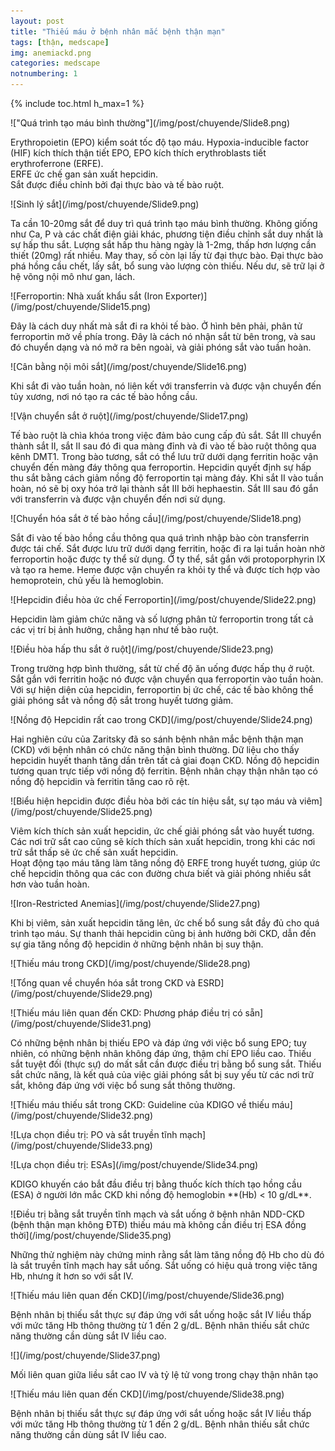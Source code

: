 ```yaml
---
layout: post
title: "Thiếu máu ở bệnh nhân mắc bệnh thận mạn"
tags: [thận, medscape]
img: anemiackd.png
categories: medscape
notnumbering: 1
---
```


{% include toc.html h_max=1 %} 

<div class="row align-items-center img-aside">
<p class="col-md-6" markdown="1">
!["Quá trình tạo máu bình thường"](/img/post/chuyende/Slide8.png)
</p>
<p class="col-md-6" markdown="1">
Erythropoietin (EPO) kiểm soát tốc độ tạo máu. Hypoxia-inducible factor (HIF) kích thích thận tiết EPO, EPO kích thích erythroblasts tiết erythroferrone (ERFE).<br>ERFE ức chế gan sản xuất hepcidin.<br> Sắt được điều chỉnh bởi đại thực bào và tế bào ruột.
</p>
</div>

<div class="row align-items-center img-aside">
<p class="col-md-6" markdown="1">
![Sinh lý sắt](/img/post/chuyende/Slide9.png)
</p>
<p class="col-md-6" markdown="1">
Ta cần 10-20mg sắt để duy trì quá trình tạo máu bình thường. Không giống như Ca, P và các chất điện giải khác, phương tiện điều chỉnh sắt duy nhất là sự hấp thu sắt. Lượng sắt hấp thu hàng ngày là 1-2mg, thấp hơn lượng cần thiết (20mg) rất nhiều. May thay, số còn lại lấy từ đại thực bào. Đại thực bào phá hồng cầu chết, lấy sắt, bổ sung vào lượng còn thiếu. Nếu dư, sẽ trữ lại ở hệ võng nội mô như gan, lách.
</p>
</div>

<div class="row align-items-center img-aside">
<p class="col-md-6" markdown="1">
![Ferroportin: Nhà xuất khẩu sắt (Iron Exporter)](/img/post/chuyende/Slide15.png)
</p>
<p class="col-md-6" markdown="1">
Đây là cách duy nhất mà sắt đi ra khỏi tế bào. Ở hình bên phải, phân tử ferroportin mở về phía trong. Đây là cách nó nhận sắt từ bên trong, và sau đó chuyển dạng và nó mở ra bên ngoài, và giải phóng sắt vào tuần hoàn.
</p>
</div>

<div class="row align-items-center img-aside">
<p class="col-md-6" markdown="1">
![Cân bằng nội môi sắt](/img/post/chuyende/Slide16.png)
</p>
<p class="col-md-6" markdown="1">
Khi sắt đi vào tuần hoàn, nó liên kết với transferrin và được vận chuyển đến tủy xương, nơi nó tạo ra các tế bào hồng cầu.
</p>
</div>

<div class="row align-items-center img-aside">
<p class="col-md-6" markdown="1">
![Vận chuyển sắt ở ruột](/img/post/chuyende/Slide17.png)
</p>
<p class="col-md-6" markdown="1">
Tế bào ruột là chìa khóa trong việc đảm bảo cung cấp đủ sắt. Sắt III chuyển thành sắt II, sắt II sau đó đi qua màng đỉnh và đi vào tế bào ruột thông qua kênh DMT1. Trong bào tương, sắt có thể lưu trữ dưới dạng ferritin hoặc vận chuyển đến màng đáy thông qua ferroportin. Hepcidin quyết định sự hấp thu sắt bằng cách giảm nồng độ ferroportin tại màng đáy. Khi sắt II vào tuần hoàn, nó sẽ bị oxy hóa trở lại thành sắt III bởi hephaestin. Sắt III sau đó gắn với transferrin và được vận chuyển đến nơi sử dụng.
</p>
</div>

<div class="row align-items-center img-aside">
<p class="col-md-6" markdown="1">
![Chuyển hóa sắt ở tế bào hồng cầu](/img/post/chuyende/Slide18.png)
</p>
<p class="col-md-6" markdown="1">
Sắt đi vào tế bào hồng cầu thông qua quá trình nhập bào còn transferrin được tái chế. Sắt được lưu trữ dưới dạng ferritin, hoặc đi ra lại tuần hoàn nhờ ferroportin hoặc được ty thể sử dụng. Ở ty thể, sắt gắn với protoporphyrin IX và tạo ra heme. Heme được vận chuyển ra khỏi ty thể và được tích hợp vào hemoprotein, chủ yếu là hemoglobin.
</p>
</div>

<div class="row align-items-center img-aside">
<p class="col-md-6" markdown="1">
![Hepcidin điều hòa ức chế Ferroportin](/img/post/chuyende/Slide22.png)
</p>
<p class="col-md-6" markdown="1">
Hepcidin làm giảm chức năng và số lượng phân tử ferroportin trong tất cả các vị trí bị ảnh hưởng, chẳng hạn như tế bào ruột.
</p>
</div>

<div class="row align-items-center img-aside">
<p class="col-md-6" markdown="1">
![Điều hòa hấp thu sắt ở ruột](/img/post/chuyende/Slide23.png)
</p>
<p class="col-md-6" markdown="1">
Trong trường hợp bình thường, sắt từ chế độ ăn uống được hấp thụ ở ruột. Sắt gắn với ferritin hoặc nó được vận chuyển qua ferroportin vào tuần hoàn. Với sự hiện diện của hepcidin, ferroportin bị ức chế, các tế bào không thể giải phóng sắt và nồng độ sắt trong huyết tương giảm.
</p>
</div>

<div class="row align-items-center img-aside">
<p class="col-md-6" markdown="1">
![Nồng độ Hepcidin rất cao trong CKD](/img/post/chuyende/Slide24.png)
</p>
<p class="col-md-6" markdown="1">
Hai nghiên cứu của Zaritsky đã so sánh bệnh nhân mắc bệnh thận mạn (CKD) với bệnh nhân có chức năng thận bình thường. Dữ liệu cho thấy hepcidin huyết thanh tăng dần trên tất cả giai đoạn CKD. Nồng độ hepcidin tương quan trực tiếp với nồng độ ferritin. Bệnh nhân chạy thận nhân tạo có nồng độ hepcidin và ferritin tăng cao rõ rệt.
</p>
</div>

<div class="row align-items-center img-aside">
<p class="col-md-6" markdown="1">
![Biểu hiện hepcidin được điều hòa bởi các tín hiệu sắt, sự tạo máu và viêm](/img/post/chuyende/Slide25.png)
</p>
<p class="col-md-6" markdown="1">
Viêm kích thích sản xuất hepcidin, ức chế giải phóng sắt vào huyết tương.<br>Các nơi trữ sắt cao cũng sẽ kích thích sản xuất hepcidin, trong khi các nơi trữ sắt thấp sẽ ức chế sản xuất hepcidin.<br>Hoạt động tạo máu tăng làm tăng nồng độ ERFE trong huyết tương, giúp ức chế hepcidin thông qua các con đường chưa biết và giải phóng nhiều sắt hơn vào tuần hoàn.
</p>
</div>

<div class="row align-items-center img-aside">
<p class="col-md-6" markdown="1">
![Iron-Restricted Anemias](/img/post/chuyende/Slide27.png)
</p>
<p class="col-md-6" markdown="1">
Khi bị viêm, sản xuất hepcidin tăng lên, ức chế bổ sung sắt đầy đủ cho quá trình tạo máu. Sự thanh thải hepcidin cũng bị ảnh hưởng bởi CKD, dẫn đến sự gia tăng nồng độ hepcidin ở những bệnh nhân bị suy thận.
</p>
</div>


<div class="row align-items-center img-aside">
<p class="col-md-6" markdown="1">
![Thiếu máu trong CKD](/img/post/chuyende/Slide28.png)
</p>
<p class="col-md-6" markdown="1">

</p>
</div>

<div class="row align-items-center img-aside">
<p class="col-md-6" markdown="1">
![Tổng quan về chuyển hóa sắt trong CKD và ESRD](/img/post/chuyende/Slide29.png)
</p>
<p class="col-md-6" markdown="1">

</p>
</div>

<div class="row align-items-center img-aside">
<p class="col-md-6" markdown="1">
![Thiếu máu liên quan đến CKD: Phương pháp điều trị có sẵn](/img/post/chuyende/Slide31.png)
</p>
<p class="col-md-6" markdown="1">
Có những bệnh nhân bị thiếu EPO và đáp ứng với việc bổ sung EPO; tuy nhiên, có những bệnh nhân không đáp ứng, thậm chí EPO liều cao. Thiếu sắt tuyệt đối (thực sự) do mất sắt cần được điều trị bằng bổ sung sắt. Thiếu sắt chức năng, là kết quả của việc giải phóng sắt bị suy yếu từ các nơi trữ sắt, không đáp ứng với việc bổ sung sắt thông thường.
</p>
</div>

<div class="row align-items-center img-aside">
<p class="col-md-6" markdown="1">
![Thiếu máu thiếu sắt trong CKD: Guideline của KDIGO về thiếu máu](/img/post/chuyende/Slide32.png)
</p>
<p class="col-md-6" markdown="1">

</p>
</div>

<div class="row align-items-center img-aside">
<p class="col-md-6" markdown="1">
![Lựa chọn điều trị: PO và sắt truyền tĩnh mạch](/img/post/chuyende/Slide33.png)
</p>
<p class="col-md-6" markdown="1">

</p>
</div>

<div class="row align-items-center img-aside">
<p class="col-md-6" markdown="1">
![Lựa chọn điều trị: ESAs](/img/post/chuyende/Slide34.png)
</p>
<p class="col-md-6" markdown="1">
KDIGO khuyến cáo bắt đầu điều trị bằng thuốc kích thích tạo hồng cầu (ESA) ở người lớn mắc CKD khi nồng độ hemoglobin **(Hb) < 10 g/dL**.
</p>
</div>

<div class="row align-items-center img-aside">
<p class="col-md-6" markdown="1">
![Điều trị bằng sắt truyền tĩnh mạch và sắt uống ở bệnh nhân NDD-CKD (bệnh thận mạn không ĐTĐ) thiếu máu mà không cần điều trị ESA đồng thời](/img/post/chuyende/Slide35.png)
</p>
<p class="col-md-6" markdown="1">
Những thử nghiệm này chứng minh rằng sắt làm tăng nồng độ Hb cho dù đó là sắt truyền tĩnh mạch hay sắt uống. Sắt uống có hiệu quả trong việc tăng Hb, nhưng ít hơn so với sắt IV.
</p>
</div>

<div class="row align-items-center img-aside">
<p class="col-md-6" markdown="1">
![Thiếu máu liên quan đến CKD](/img/post/chuyende/Slide36.png)
</p>
<p class="col-md-6" markdown="1">
Bệnh nhân bị thiếu sắt thực sự đáp ứng với sắt uống hoặc sắt IV liều thấp với mức tăng Hb thông thường từ 1 đến 2 g/dL. Bệnh nhân thiếu sắt chức năng thường cần dùng sắt IV liều cao.
</p>
</div>

<div class="row align-items-center img-aside">
<p class="col-md-6" markdown="1">
![](/img/post/chuyende/Slide37.png)
</p>
<p class="col-md-6" markdown="1">
Mối liên quan giữa liều sắt cao IV và tỷ lệ tử vong trong chạy thận nhân tạo
</p>
</div>

<div class="row align-items-center img-aside">
<p class="col-md-6" markdown="1">
![Thiếu máu liên quan đến CKD](/img/post/chuyende/Slide38.png)
</p>
<p class="col-md-6" markdown="1">
Bệnh nhân bị thiếu sắt thực sự đáp ứng với sắt uống hoặc sắt IV liều thấp với mức tăng Hb thông thường từ 1 đến 2 g/dL. Bệnh nhân thiếu sắt chức năng thường cần dùng sắt IV liều cao.
</p>
</div>